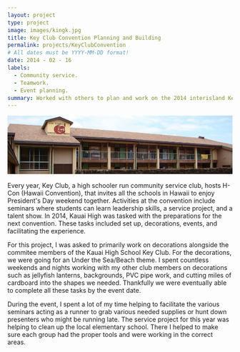 ```yaml
---
layout: project
type: project
image: images/kingk.jpg
title: Key Club Convention Planning and Building
permalink: projects/KeyClubConvention
# All dates must be YYYY-MM-DD format!
date: 2014 - 02 - 16
labels:
  - Community service.
  - Teamwork.
  - Event planning.
summary: Worked with others to plan and work on the 2014 interisland Key Club convention on Kauai along with my other club members.
---
```


<div class="ui small rounded images">
  <img class="ui image" src="../images/kingk.jpg">
</div>

Every year, Key Club, a high schooler run community service club, hosts H-Con (Hawaii Convention), that invites all the schools in Hawaii to enjoy President's Day weekend together. Activities at the convention include seminars where students can learn leadership skills, a service project, and a talent show. In 2014, Kauai High was tasked with the preparations for the next convention. These tasks included set up, decorations, events, and facilitating the experience.  

For this project, I was asked to primarily work on decorations alongside the commitee members of the Kauai High School Key Club. For the decorations, we were going for an Under the Sea/Beach theme. I spent countless weekends and nights working with my other club members on decorations such as jellyfish lanterns, backgrounds, PVC pipe work, and cutting miles of cardboard into the shapes we needed. Thankfully we were eventually able to complete all these tasks by the event date. 

 During the event, I spent a lot of my time helping to facilitate the various seminars acting as a runner to grab various needed supplies or hunt down presenters who might be running late. The service project for this year was helping to clean up the local elementary school. There I helped to make sure each group had the proper tools and were working in the correct areas.



